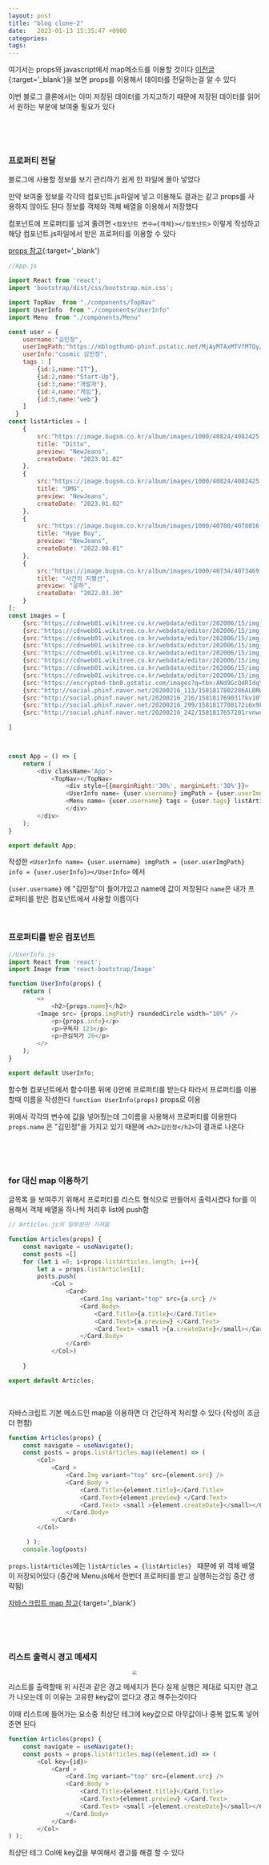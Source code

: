 ```yaml
---
layout: post
title: "blog clone-2"
date:   2023-01-13 15:35:47 +0900
categories:
tags: 
---
```


여기서는 props와 javascript에서 map메소드를 이용할 것이다 [이전글](https://minnnning.github.io/%EB%88%88%EC%86%A1%EC%9D%B4/2023/01/12/blog-clone-1.html){:target='_blank'}을 보면 props를 이용해서 데이터를 전달하는걸 알 수 있다

이번 블로그 클론에서는 이미 저장된 데이터를 가지고하기 때문에 저장된 데이터를 읽어서 원하는 부분에 보여줄 필요가 있다

&nbsp;

&nbsp;

### 프로퍼티 전달

블로그에 사용할 정보를 보기 관리하기 쉽게 한 파일에 몰아 넣었다

만약 보여줄 정보를 각각의 컴포넌트.js파일에 넣고 이용해도 결과는 같고 props를 사용하지 않아도 된다 정보를 객체와 객체 배열을 이용해서 저장했다

컴포넌트에 프로퍼티를 넘겨 줄려면 `<컴포넌트 변수={객체}></컴포넌트>` 이렇게 작성하고 해당 컴포넌트.js파일에서 받은 프로퍼티를 이용할 수 있다

[props 참고](https://minnnning.github.io/react/2023/01/07/components.html){:target='_blank'}

``` js
//App.js

import React from 'react';
import 'bootstrap/dist/css/bootstrap.min.css';

import TopNav  from "./components/TopNav"
import UserInfo  from "./components/UserInfo"
import Menu  from "./components/Menu"

const user = {
	username:"김민정",
	userImgPath:"https://mblogthumb-phinf.pstatic.net/MjAyMTAxMTVfMTQy/MDAxNjEwNzA3OTI5NTc5.cKTzFMOwZUp9VCfdW_Dg8kkPGU3sNmOZIHi6R_31HI8g.HNWQB0zojY4M8-VRSkAn0fhaXXdX4QulmXWmKxoiO04g.JPEG.41minit/1610707724432.jpg?type=w800",
	userInfo:"cosmic 김민정",
	tags : [
        {id:1,name:"IT"},
        {id:2,name:"Start-Up"},
        {id:3,name:"개발자"},
        {id:4,name:"게임"},
        {id:5,name:"web"}
    ]
  }
const listArticles = [
	{
		src:"https://image.bugsm.co.kr/album/images/1000/40824/4082425.jpg",
		title: "Ditto",
		preview: "NewJeans",
		createDate: "2023.01.02"
	},
	{
		src:"https://image.bugsm.co.kr/album/images/1000/40824/4082425.jpg",
		title: "OMG",
		preview: "NewJeans",
		createDate: "2023.01.02"
	},
	{
		src:"https://image.bugsm.co.kr/album/images/1000/40780/4078016.jpg",
		title: "Hype Boy",
		preview: "NewJeans",
		createDate: "2022.08.01"
	},
	{
		src:"https://image.bugsm.co.kr/album/images/1000/40734/4073469.jpg",
		title: "사건의 지평선",
		preview: "윤하",
		createDate: "2022.03.30"
	}
];
const images = [
	{src:"https://cdnweb01.wikitree.co.kr/webdata/editor/202006/15/img_20200615174427_99db5d6e.webp"},
	{src:"https://cdnweb01.wikitree.co.kr/webdata/editor/202006/15/img_20200615174438_f3d9b9fb.webp"},
	{src:"https://cdnweb01.wikitree.co.kr/webdata/editor/202006/15/img_20200615174444_232ea4f6.webp"},
	{src:"https://cdnweb01.wikitree.co.kr/webdata/editor/202006/15/img_20200615174446_f252d89e.webp"},
	{src:"https://cdnweb01.wikitree.co.kr/webdata/editor/202006/15/img_20200615174449_5d310f5a.webp"},
	{src:"https://cdnweb01.wikitree.co.kr/webdata/editor/202006/15/img_20200615174501_3f642b08.webp"},
	{src:"https://cdnweb01.wikitree.co.kr/webdata/editor/202006/15/img_20200615174605_9a071507.webp"},
	{src:"https://cdnweb01.wikitree.co.kr/webdata/editor/202006/15/img_20200615174516_44fe039e.webp"},
	{src:"https://encrypted-tbn0.gstatic.com/images?q=tbn:ANd9GcQdRIdqYTeuS_CFPVmxwgEwABCcqmB-82u0DQ&usqp=CAU"},
	{src:"http://social.phinf.naver.net/20200216_113/1581817802286ALBRW_JPEG/Screenshot_20200216-035456_Baidu.jpg?type=w710_1"},
	{src:"http://social.phinf.naver.net/20200216_216/1581817690317kv10T_JPEG/Screenshot_20200216-035019_Baidu.jpg?type=w710_1"},
	{src:"http://social.phinf.naver.net/20200216_299/1581817708172i6x9L_JPEG/Screenshot_20200216-035120_Baidu.jpg?type=w710_1"},
	{src:"http://social.phinf.naver.net/20200216_242/1581817657201rvnwu_JPEG/Screenshot_20200216-034841_Baidu.jpg?type=w710_1"}
	
]



const App = () => {
    return (
		<div className='App'>
			<TopNav></TopNav>
				<div style={{marginRight:'30%', marginLeft:'30%'}}>
				<UserInfo name= {user.username} imgPath = {user.userImgPath} info = {user.userInfo}></UserInfo>
				<Menu name= {user.username} tags = {user.tags} listArticles = {listArticles} images={images}></Menu>
				</div>
		</div>
	);
}

export default App;
```

작성한 `<UserInfo name= {user.username} imgPath = {user.userImgPath} info = {user.userInfo}></UserInfo>` 에서

`{user.username}` 에 "김민정"이 들어가있고 name에 값이 저장된다 `name`은 내가 프로퍼티를 받은 컴포넌트에서 사용할 이름이다

&nbsp;

### 프로퍼티를 받은 컴포넌트

``` js
//UserInfo.js
import React from 'react';
import Image from 'react-bootstrap/Image'

function UserInfo(props) {
	return (
		<>
			<h2>{props.name}</h2>
    	<Image src= {props.imgPath} roundedCircle width="10%" />
			<p>{props.info}</p>
			<p>구독자 123</p>
			<p>관심작가 26</p>
		</>
	);
}

export default UserInfo;
```

함수형 컴포넌트에서 함수이름 뒤에 ()안에 프로퍼티를 받는다 따라서 프로퍼티를 이용할때 이름을 작성한다 `function UserInfo(props)` props로 이용

위에서 각각의 변수에 값을 넣어줬는데 그이름을 사용해서 프로퍼티를 이용한다 `props.name` 은 "김민정"을 가지고 있기 때문에 `<h2>김민정</h2>`이 결과로 나온다

&nbsp;

&nbsp;

### for 대신 map 이용하기

글목록 을 보여주기 위해서 프로퍼티를 리스트 형식으로 만들어서 출력시켰다 for를 이용해서 객체 배열을 하나씩 처리후 list에 push함

``` js
// Articles.js의 일부분만 가져옴

function Articles(props) {
    const navigate = useNavigate();
    const posts =[]
    for (let i =0; i<props.listArticles.length; i++){
        let a = props.listArticles[i];
        posts.push(
            <Col >
                <Card>
                    <Card.Img variant="top" src={a.src} />
                    <Card.Body>
                        <Card.Title>{a.title}</Card.Title>
                        <Card.Text>{a.preview} </Card.Text>
                        <Card.Text> <small >{a.createDate}</small></Card.Text>
                    </Card.Body>
                </Card>
            </Col>)
               
    }

export default Articles;
```

&nbsp;

자바스크립트 기본 메소드인 map을 이용하면 더 간단하게 처리할 수 있다 (작성이 조금 더 편함)

``` js
function Articles(props) {
    const navigate = useNavigate();
    const posts = props.listArticles.map((element) => (
        <Col>
            <Card >
                <Card.Img variant="top" src={element.src} />
                <Card.Body >
                    <Card.Title>{element.title}</Card.Title>
                    <Card.Text>{element.preview} </Card.Text>
                    <Card.Text> <small >{element.createDate}</small></Card.Text>
                </Card.Body>
            </Card>
        </Col>

     ) );
    console.log(posts)
```

`props.listArticles`에는 `listArticles = {listArticles} ` 때문에 위 객체 배열이 저장되어있다 (중간에 Menu.js에서 한번더 프로퍼티를 받고 실행하는것임 중간 생략됨)

[자바스크립트 map 참고](https://minnnning.github.io/%EC%9E%90%EB%B0%94%EC%8A%A4%ED%81%AC%EB%A6%BD%ED%8A%B8/2023/01/11/map.html){:target='_blank'}

&nbsp;

 &nbsp;

### 리스트 출력시 경고 메세지

<center>
<img src="https://user-images.githubusercontent.com/80758613/212243825-3bccec72-b168-405b-a224-6c6a9b5b2b43.png" style="zoom:50%;">
</center>

리스트를 출력할때 위 사진과 같은 경고 메세지가 뜬다 실제 실행은 제대로 되지만 경고가 나오는데 이 이유는 고유한 key값이 없다고 경고 해주는것이다

이때 리스트에 들어가는 요소중 최상단 테그에 key값으로 아무값이나 중복 없도록 넣어준면 된다

``` js
function Articles(props) {
    const navigate = useNavigate();
    const posts = props.listArticles.map((element,id) => (
        <Col key={id}>
            <Card >
                <Card.Img variant="top" src={element.src} />
                <Card.Body >
                    <Card.Title>{element.title}</Card.Title>
                    <Card.Text>{element.preview} </Card.Text>
                    <Card.Text> <small >{element.createDate}</small></Card.Text>
                </Card.Body>
            </Card>
        </Col>
) );
```

최상단 테그 Col에 key값을 부여해서 경고를 해결 할 수 있다
